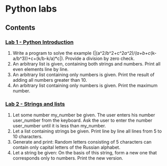 # Python labs

## Contents

### [Lab 1 - Python Introduction](/lab1)

1. Write a program to solve the example (|(a^2/b^2+c^2*a^2)/(a+b+c*(k-a/b^3))+c+(k/b-k/a)*c|). Provide a division by zero check.
2. An arbitrary list is given, containing both strings and numbers. Print all even elements line by line.
3. An arbitrary list containing only numbers is given. Print the result of adding all numbers greater than 10.
4. An arbitrary list containing only numbers is given. Print the maximum number.

### [Lab 2 - Strings and lists](/lab2)

1. Let some number my_number be given. The user enters his number user_number from the keyboard. Ask the user to enter the number user_number until it is less than my_number.
2. Let a list containing strings be given. Print line by line all lines from 5 to 10 characters.
3. Generate and print: Random letters consisting of 5 characters can contain only capital letters of the Russian alphabet.
4. Let a string be given: On the basis of this string, form a new one that corresponds only to numbers. Print the new version.
